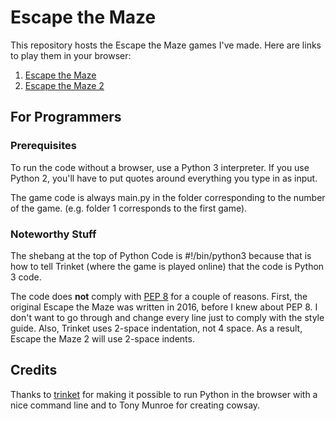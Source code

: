 # Escape the Maze

This repository hosts the Escape the Maze games I've made. Here are links to play them in your browser:

1. [Escape the Maze](https://trinket.io/embed/python/4ec3a2430e)
2. [Escape the Maze 2](https://trinket.io/embed/python/6fbcbe9e58)

## For Programmers

### Prerequisites

To run the code without a browser, use a Python 3 interpreter. If you use Python 2, you'll have to put quotes around everything you type in as input.

The game code is always main.py in the folder corresponding to the number of the game. (e.g. folder 1 corresponds to the first game).

### Noteworthy Stuff

The shebang at the top of Python Code is #!/bin/python3 because that is how to tell Trinket (where the game is played online) that the code is Python 3 code. 

The code does **not** comply with [PEP 8](https://www.python.org/dev/peps/pep-0008/) for a couple of reasons. First, the original Escape the Maze was written in 2016, before I knew about PEP 8. I don't want to go through and change every line just to comply with the style guide. Also, Trinket uses 2-space indentation, not 4 space. As a result, Escape the Maze 2 will use 2-space indents. 

## Credits

Thanks to [trinket](https://trinket.io) for making it possible to run Python in the browser with a nice command line and to Tony Munroe for creating cowsay.
